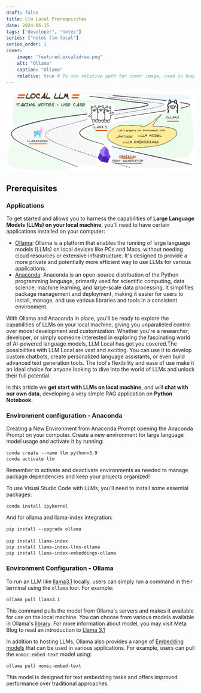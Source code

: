 ```yaml
---
draft: false
title: Llm Local Prerequisites
date: 2024-06-15
tags: ["developer", "notes"]
series: ["notes llm local"]
series_order: 1
cover:
    image: "featured.excalidraw.png"
    alt: "Ollama"
    caption: "Ollama"
    relative: true # To use relative path for cover image, used in hugo Page-bundles
---
```


![featured](featured.excalidraw.png)

## Prerequisites

### Applications

To get started and allows you to harness the capabilities of **Large Language Models (LLMs) on your local machine**, you'll need to have certain applications installed on your computer:

- [Ollama](https://ollama.com/download): Ollama is a platform that enables the running of large language models (LLMs) on local devices like PCs and Macs, without needing cloud resources or extensive infrastructure. It's designed to provide a more private and potentially more efficient way to use LLMs for various applications.
- [Anaconda](https://www.anaconda.com/download): Anaconda is an open-source distribution of the Python programming language, primarily used for scientific computing, data science, machine learning, and large-scale data processing. It simplifies package management and deployment, making it easier for users to install, manage, and use various libraries and tools in a consistent environment.

With Ollama and Anaconda in place, you'll be ready to explore the capabilities of LLMs on your local machine, giving you unparalleled control over model development and customization. Whether you're a researcher, developer, or simply someone interested in exploring the fascinating world of AI-powered language models, LLM Local has got you covered.The possibilities with LLM Local are vast and exciting. You can use it to develop custom chatbots, create personalized language assistants, or even build advanced text generation tools. The tool's flexibility and ease of use make it an ideal choice for anyone looking to dive into the world of LLMs and unlock their full potential.

In this article we **get start with LLMs on local machine**, and will **chat with our own data**, developing a very simple RAG application on **Python Notebook**.

### Environment configuration - Anaconda

Creating a New Environment from Anaconda Prompt opening the Anaconda Prompt on your computer. Create a new environment for large language model usage and activate it by running:

```shell
conda create --name llm python=3.9
conda activate llm
```

Remember to activate and deactivate environments as needed to manage package dependencies and keep your projects organized!

To use Visual Studio Code with LLMs, you'll need to install some essential packages:

```shell
conda install ipykernel
```

And for ollama and llama-index integration:

```shell
pip install --upgrade ollama

pip install llama-index
pip install llama-index-llms-ollama
pip install llama-index-embeddings-ollama
```

### Environment Configuration - Ollama

To run an LLM like [llama3.1](https://ollama.com/library/llama3.1) locally, users can simply run a command in their terminal using the `ollama` tool. For example:

```shell
ollama pull llama3.1
```

This command pulls the model from Ollama's servers and makes it available for use on the local machine. You can choose from various models available in Ollama's [library](https://ollama.com/library). For more information about model, you may visit Meta Blog to read an introduction to [Llama 3.1](https://ai.meta.com/blog/meta-llama-3-1/)

In addition to hosting LLMs, Ollama also provides a range of [Embedding models](https://ollama.com/blog/embedding-models) that can be used in various applications. For example, users can pull the `nomic-embed-text` model using:

```shell
ollama pull nomic-embed-text
```

This model is designed for text embedding tasks and offers improved performance over traditional approaches.
